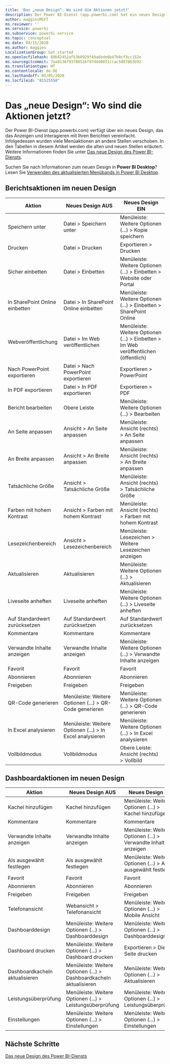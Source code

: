 ```yaml
---
title: 'Das „neue Design“: Wo sind die Aktionen jetzt?'
description: Der Power BI-Dienst (app.powerbi.com) hat ein neues Design, weshalb sich viele Aktionen nun an anderer Stelle befinden. Dieser Artikel enthält Tabellen, in denen die alten Stellen mit den neuen verglichen werden.
author: maggiesMSFT
ms.reviewer: ''
ms.service: powerbi
ms.subservice: powerbi-service
ms.topic: conceptual
ms.date: 04/15/2020
ms.author: maggies
LocalizationGroup: Get started
ms.openlocfilehash: 69b42452af53b8929f49a6bde6b47b0cf3cc152e
ms.sourcegitcommit: 7aa0136f93f88516f97ddd8031ccac5d07863b92
ms.translationtype: HT
ms.contentlocale: de-DE
ms.lasthandoff: 05/05/2020
ms.locfileid: "81525558"
---
```

# <a name="the-new-look-where-did-the-actions-go"></a>Das „neue Design“: Wo sind die Aktionen jetzt?

Der Power BI-Dienst (app.powerbi.com) verfügt über ein neues Design, das das Anzeigen und Interagieren mit Ihren Berichten vereinfacht. Infolgedessen wurden viele Menüaktionen an andere Stellen verschoben. In den Tabellen in diesem Artikel werden die alten und neuen Stellen erläutert. Weitere Informationen finden Sie unter [Das neue Design des Power BI-Diensts](service-new-look.md).

Suchen Sie nach Informationen zum neuen Design in **Power BI Desktop**? Lesen Sie [Verwenden des aktualisierten Menübands in Power BI Desktop](desktop-ribbon.md).

## <a name="report-actions-in-the-new-look"></a>Berichtsaktionen im neuen Design

|Aktion  |Neues Design AUS  |Neues Design EIN  |
|---------|---------|---------|
| Speichern unter | Datei > Speichern unter  | Menüleiste: Weitere Optionen (...) > Kopie speichern |
| Drucken | Datei > Drucken | Exportieren > Drucken |
| Sicher einbetten | Datei > Einbetten | Menüleiste: Weitere Optionen (...) > Einbetten > Website oder Portal |
| In SharePoint Online einbetten | Datei > In SharePoint Online einbetten | Menüleiste: Weitere Optionen (...) > Einbetten > SharePoint Online |
| Webveröffentlichung | Datei > Im Web veröffentlichen | Menüleiste: Weitere Optionen (...) > Einbetten > Im Web veröffentlichen (öffentlich) |
| Nach PowerPoint exportieren | Datei > Nach PowerPoint exportieren | Exportieren > PowerPoint |
| In PDF exportieren | Datei > In PDF exportieren | Exportieren > PDF |
|Bericht bearbeiten  | Obere Leiste   | Menüleiste: Weitere Optionen (...) > Bearbeiten |
| An Seite anpassen | Ansicht > An Seite anpassen | Menüleiste: Ansicht (rechts) > An Seite anpassen |
| An Breite anpassen | Ansicht > An Breite anpassen | Menüleiste: Ansicht (rechts) > An Breite anpassen |
| Tatsächliche Größe | Ansicht > Tatsächliche Größe | Menüleiste: Ansicht (rechts) > Tatsächliche Größe |
| Farben mit hohem Kontrast | Ansicht > Farben mit hohem Kontrast | Menüleiste: Ansicht (rechts) > Farben mit hohem Kontrast |
| Lesezeichenbereich | Ansicht > Lesezeichenbereich |  Menüleiste: Lesezeichen > Weitere Lesezeichen anzeigen |
| Aktualisieren | Aktualisieren | Menüleiste: Weitere Optionen (...) > Aktualisieren |
| Liveseite anheften | Liveseite anheften | Menüleiste: Weitere Optionen (...) > Liveseite anheften |
| Auf Standardwert zurücksetzen | Auf Standardwert zurücksetzen | Auf Standardwert zurücksetzen |
| Kommentare | Kommentare | Kommentare |
| Verwandte Inhalte anzeigen | Verwandte Inhalte anzeigen | Menüleiste: Weitere Optionen (...) > Verwandte Inhalte anzeigen |
| Favorit | Favorit | Favorit |
| Abonnieren | Abonnieren |Abonnieren |
| Freigeben | Freigeben | Freigeben |
| QR-Code generieren | Menüleiste: Weitere Optionen (...) > QR-Code generieren | Menüleiste: Weitere Optionen (...) > QR-Code generieren |
| In Excel analysieren | Menüleiste: Weitere Optionen (...) > In Excel analysieren | Menüleiste: Weitere Optionen (...) > In Excel analysieren |
| Vollbildmodus | Vollbildmodus | Obere Leiste: Ansicht (rechts) > Vollbild |

## <a name="dashboard-actions-in-the-new-look"></a>Dashboardaktionen im neuen Design

|Aktion  |Neues Design AUS  |Neues Design EIN  |
|---------|---------|---------|
| Kachel hinzufügen | Kachel hinzufügen | Menüleiste: Weitere Optionen (...) > Kachel hinzufügen |
| Kommentare | Kommentare | Kommentare |
| Verwandte Inhalte anzeigen | Verwandte Inhalte anzeigen | Menüleiste: Weitere Optionen (...) > Verwandte Inhalte anzeigen |
| Als ausgewählt festlegen | Als ausgewählt festlegen| Menüleiste: Weitere Optionen (...) > Als ausgewählt festlegen|
| Favorit | Favorit | Favorit |
| Abonnieren | Abonnieren |Abonnieren |
| Freigeben | Freigeben | Freigeben |
| Telefonansicht | Webansicht > Telefonansicht | Menüleiste: Weitere Optionen (...) > Mobile Ansicht |
| Dashboarddesign | Menüleiste: Weitere Optionen (...) > Dashboarddesign | Menüleiste: Weitere Optionen (...) > Dashboarddesign |
| Dashboard drucken | Menüleiste: Weitere Optionen (...) > Dashboard drucken | Exportieren > Diese Seite drucken |
| Dashboardkacheln aktualisieren | Menüleiste: Weitere Optionen (...) > Dashboardkacheln aktualisieren | Menüleiste: Weitere Optionen (...) > Aktualisieren |
| Leistungsüberprüfung | Menüleiste: Weitere Optionen (...) > Leistungsüberprüfung | Menüleiste: Weitere Optionen (...) > Leistungsüberprüfung |
| Einstellungen | Menüleiste: Weitere Optionen (...) > Einstellungen | Menüleiste: Weitere Optionen (...) > Einstellungen |

## <a name="next-steps"></a>Nächste Schritte

[Das neue Design des Power BI-Diensts](service-new-look.md)
